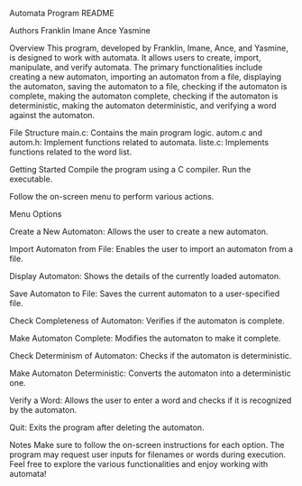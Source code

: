 Automata Program README

Authors
Franklin
Imane
Ance
Yasmine


Overview
This program, developed by Franklin, Imane, Ance, and Yasmine, is designed to work with automata. It allows users to create, import, manipulate, and verify automata. The primary functionalities include creating a new automaton, importing an automaton from a file, displaying the automaton, saving the automaton to a file, checking if the automaton is complete, making the automaton complete, checking if the automaton is deterministic, making the automaton deterministic, and verifying a word against the automaton.


File Structure
main.c: Contains the main program logic.
autom.c and autom.h: Implement functions related to automata.
liste.c: Implements functions related to the word list.

Getting Started
Compile the program using a C compiler.
Run the executable.

Follow the on-screen menu to perform various actions.

Menu Options

Create a New Automaton: Allows the user to create a new automaton.

Import Automaton from File: Enables the user to import an automaton from a file.

Display Automaton: Shows the details of the currently loaded automaton.

Save Automaton to File: Saves the current automaton to a user-specified file.

Check Completeness of Automaton: Verifies if the automaton is complete.

Make Automaton Complete: Modifies the automaton to make it complete.

Check Determinism of Automaton: Checks if the automaton is deterministic.

Make Automaton Deterministic: Converts the automaton into a deterministic one.

Verify a Word: Allows the user to enter a word and checks if it is recognized by the automaton.

Quit: Exits the program after deleting the automaton.


Notes
Make sure to follow the on-screen instructions for each option.
The program may request user inputs for filenames or words during execution.
Feel free to explore the various functionalities and enjoy working with automata!









